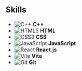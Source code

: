 ## Skills
- ![C++](https://img.shields.io/badge/-C++-00599C?style=flat&logo=c%2B%2B&logoColor=white) **C++**
- ![HTML5](https://img.shields.io/badge/-HTML5-E34F26?style=flat&logo=html5&logoColor=white) **HTML**
- ![CSS3](https://img.shields.io/badge/-CSS3-1572B6?style=flat&logo=css3&logoColor=white) **CSS**
- ![JavaScript](https://img.shields.io/badge/-JavaScript-F7DF1E?style=flat&logo=javascript&logoColor=black) **JavaScript**
- ![React](https://img.shields.io/badge/-React-61DAFB?style=flat&logo=react&logoColor=black) **React.js**
- ![Vite](https://img.shields.io/badge/-Vite-646CFF?style=flat&logo=vite&logoColor=white) **Vite**
- ![Git](https://img.shields.io/badge/-Git-F05032?style=flat&logo=git&logoColor=white) **Git**


<!---
as777ms/as777ms is a ✨ special ✨ repository because its `README.md` (this file) appears on your GitHub profile.
You can click the Preview link to take a look at your changes.
--->
